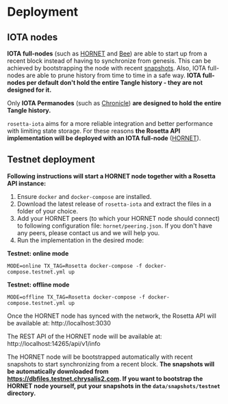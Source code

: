 # Deployment

## IOTA nodes

**IOTA full-nodes** (such as [HORNET](https://github.com/gohornet/hornet.git) and [Bee](https://github.com/iotaledger/bee.git)) are able to start up from a recent block instead of having to synchronize from genesis. This can be achieved by bootstrapping the node with recent [snapshots](https://github.com/luca-moser/protocol-rfcs/blob/local-snapshot-file-format/text/0000-local-snapshot-file-format/0000-local-snapshot-file-format.md). 
Also, IOTA full-nodes are able to prune history from time to time in a safe way.
**IOTA full-nodes per default don't hold the entire Tangle history - they are not designed for it.**

Only **IOTA Permanodes** (such as [Chronicle](https://github.com/iotaledger/chronicle.rs/tree/main/chronicle-node)) **are designed to hold the entire Tangle history.**

`rosetta-iota` aims for a more reliable integration and better performance with limiting state storage. For these reasons **the Rosetta API implementation will be deployed with an IOTA full-node** ([HORNET](https://github.com/gohornet/hornet.git)).

## Testnet deployment

**Following instructions will start a HORNET node together with a Rosetta API instance:**

1) Ensure `docker` and `docker-compose` are installed.
2) Download the latest release of `rosetta-iota` and extract the files in a folder of your choice.
3) Add your HORNET peers (to which your HORNET node should connect) to following configuration file: `hornet/peering.json`. If you don't have any peers, please contact us and we will help you.
4) Run the implementation in the desired mode:

**Testnet: online mode**
```
MODE=online TX_TAG=Rosetta docker-compose -f docker-compose.testnet.yml up
```

**Testnet: offline mode**
```
MODE=offline TX_TAG=Rosetta docker-compose -f docker-compose.testnet.yml up
```
Once the HORNET node has synced with the network, the Rosetta API will be available at: http://localhost:3030

The REST API of the HORNET node will be available at: http://localhost:14265/api/v1/info

The HORNET node will be bootstrapped automatically with recent snapshots to start synchronizing from a recent block. **The snapshots will be automatically downloaded from https://dbfiles.testnet.chrysalis2.com. If you want to bootstrap the HORNET node yourself, put your snapshots in the `data/snapshots/testnet` directory.**

